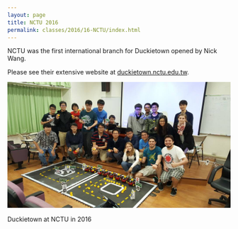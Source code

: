 ```yaml
---
layout: page
title: NCTU 2016
permalink: classes/2016/16-NCTU/index.html
---
```


NCTU was the first international branch
for Duckietown opened by Nick Wang.

Please see their extensive website at
[duckietown.nctu.edu.tw](http://duckietown.nctu.edu.tw).


<div class='figure-with-caption'>
   <img src="/media/classes/duckietown-taiwan.jpg"/>
   <p>Duckietown at NCTU in 2016</p>
</div>
